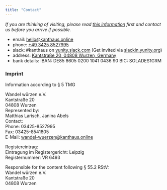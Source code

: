 ```yaml
---
title: "Contact"
---
```


*If you are thinking of visiting, please read [this information](../about/visiting/) first and contact us before you arrive if possible.*

- email: [hello@kanthaus.online](mailto:hello@kanthaus.online)
- phone: <a href="tel:+4934258527995">+49 3425 8527995</a>
- slack: #kanthaus on [yunity.slack.com](https://yunity.slack.com) (Get invited via [slackin.yunity.org](https://slackin.yunity.org))
- address: [Kantstraße 20, 04808 Wurzen, Germany](https://www.openstreetmap.org/search?query=20%20kantstrasse%20wurzen#map=19/51.36711/12.74075&layers=N)
- bank details: IBAN: DE85 8605 0200 1041 0436 90  BIC: SOLADES1GRM


### Imprint
Information according to § 5 TMG

Wandel würzen e.V.  
Kantstraße 20  
04808 Wurzen  
Represented by:  
Matthias Larisch, Janina Abels  
Contact:  
Phone: 03425-8527995  
Fax: 03425-8541805  
E-Mail: wandel-wuerzen@kanthaus.online

Registereintrag:  
Eintragung im Registergericht: Leipzig  
Registernummer: VR 6493

Responsible for the content following § 55.2 RStV:  
Wandel würzen e.V.  
Kantstraße 20  
04808 Wurzen
